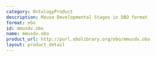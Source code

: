 ```yaml
---
category: OntologyProduct
description: Mouse Developmental Stages in OBO format
format: obo
id: mmusdv.obo
name: mmusdv.obo
product_url: http://purl.obolibrary.org/obo/mmusdv.obo
layout: product_detail
---
```

